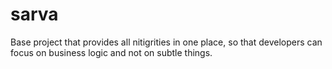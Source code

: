 # sarva
Base project that provides all nitigrities in one place, so that developers can focus on business logic and not on subtle things. 
